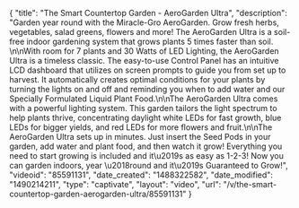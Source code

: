 {
    "title": "The Smart Countertop Garden - AeroGarden Ultra",
    "description": "Garden year round with the Miracle-Gro AeroGarden.  Grow fresh herbs, vegetables, salad greens, flowers and more!  The AeroGarden Ultra is a soil-free indoor gardening system that grows plants 5 times faster than soil. \n\nWith room for 7 plants and 30 Watts of LED Lighting, the AeroGarden Ultra is a timeless classic. The easy-to-use Control Panel has an intuitive LCD dashboard that utilizes on screen prompts to guide you from set up to harvest.  It automatically creates optimal conditions for your plants by turning the lights on and off and reminding you when to add water and our Specially Formulated Liquid Plant Food.\n\nThe AeroGarden Ultra comes with a powerful lighting system. This garden tailors the light spectrum to help plants thrive, concentrating daylight white LEDs for fast growth, blue LEDs for bigger yields, and red LEDs for more flowers and fruit.\n\nThe AeroGarden Ultra sets up in minutes. Just insert the Seed Pods in your garden, add water and plant food, and then watch it grow!  Everything you need to start growing is included and it\u2019s as easy as 1-2-3! Now you can garden indoors, year \u2018round and it\u2019s Guaranteed to Grow!",
    "videoid": "85591131",
    "date_created": "1488322582",
    "date_modified": "1490214211",
    "type": "captivate",
    "layout": "video",
    "url": "\/v\/the-smart-countertop-garden-aerogarden-ultra\/85591131"
}